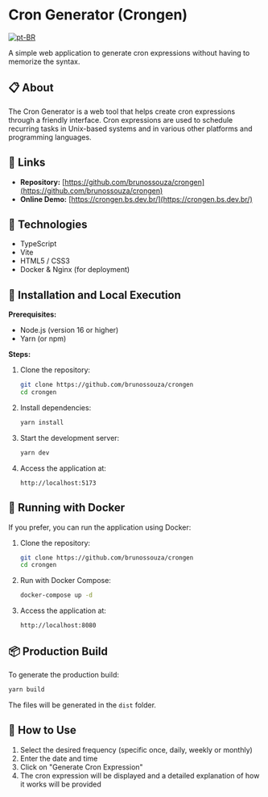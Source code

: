 # Cron Generator (Crongen)

[![pt-BR](https://img.shields.io/badge/Idioma-Português-blue.svg)](README.md)

A simple web application to generate cron expressions without having to memorize the syntax.

## 📋 About

The Cron Generator is a web tool that helps create cron expressions through a friendly interface. Cron expressions are used to schedule recurring tasks in Unix-based systems and in various other platforms and programming languages.

## 🔗 Links

- **Repository:** [https://github.com/brunossouza/crongen](https://github.com/brunossouza/crongen)
- **Online Demo:** [https://crongen.bs.dev.br/](https://crongen.bs.dev.br/)

## 🚀 Technologies

- TypeScript
- Vite
- HTML5 / CSS3
- Docker & Nginx (for deployment)

## 🔧 Installation and Local Execution

**Prerequisites:**
- Node.js (version 16 or higher)
- Yarn (or npm)

**Steps:**

1. Clone the repository:
   ```bash
   git clone https://github.com/brunossouza/crongen
   cd crongen
   ```

2. Install dependencies:
   ```bash
   yarn install
   ```

3. Start the development server:
   ```bash
   yarn dev
   ```

4. Access the application at:
   ```
   http://localhost:5173
   ```

## 🐳 Running with Docker

If you prefer, you can run the application using Docker:

1. Clone the repository:
   ```bash
   git clone https://github.com/brunossouza/crongen
   cd crongen
   ```

2. Run with Docker Compose:
   ```bash
   docker-compose up -d
   ```

3. Access the application at:
   ```
   http://localhost:8080
   ```

## 📦 Production Build

To generate the production build:

```bash
yarn build
```

The files will be generated in the `dist` folder.

## 📝 How to Use

1. Select the desired frequency (specific once, daily, weekly or monthly)
2. Enter the date and time
3. Click on "Generate Cron Expression"
4. The cron expression will be displayed and a detailed explanation of how it works will be provided
